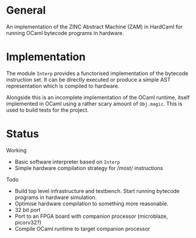 # General

An implementation of the ZINC Abstract Machine (ZAM) in HardCaml
for running OCaml bytecode programs in hardware.

# Implementation

The module `Interp` provides a functorised implementation of the 
bytecode instruction set. It can be directly executed or produce a 
simple AST representation which is compiled to hardware.

Alongside this is an incomplete implementation of the OCaml runtime, itself
implemented in OCaml using a rather scary amount of `Obj.magic`.  This is 
used to build tests for the project.

# Status

Working

- Basic software interpreter based on `Interp`
- Simple hardware compilation strategy for /most/ instructions

Todo

- Build top level infrastructure and testbench.  Start running bytecode 
  programs in hardware simulation.
- Optimise hardware compilation to something more reasonable.
- 32 bit port
- Port to an FPGA board with companion processor (microblaze, picorv32?)
- Compile OCaml runtime to target companion processor
